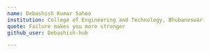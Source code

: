 ```yaml
---
name: Debashish Kumar Sahoo
institution: College of Engineering and Technology, Bhubaneswar 
quote: Failure makes you more stronger
github_user: Debashish-hub

---
```

